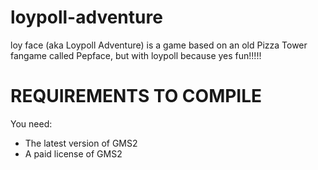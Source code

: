 # loypoll-adventure

loy face (aka Loypoll Adventure) is a game based on an old Pizza Tower fangame called Pepface, but with loypoll because yes fun!!!!!

# REQUIREMENTS TO COMPILE
You need:
* The latest version of GMS2
* A paid license of GMS2
